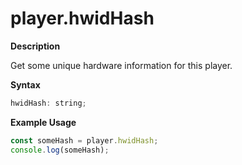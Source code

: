 # player.hwidHash

**Description**

Get some unique hardware information for this player.

**Syntax**

```js
hwidHash: string;
```

**Example Usage**

```js
const someHash = player.hwidHash;
console.log(someHash);
```
